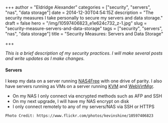 +++
author = "Eldridge Alexander"
categories = ["security", "servers", "nas", "data storage"]
date = 2014-12-30T04:54:15Z
description = "The security measures I take personally to secure my servers and data storage."
draft = false
hero = "/img/10597406823_e1e624c732_z-1.jpg"
slug = "security-measure-servers-and-data-storage"
tags = ["security", "servers", "nas", "data storage"]
title = "Security Measures: Servers and Data Storage"

+++

*This is a brief description of my security practices. I will make several posts and write updates as I make changes.*
#### Servers

I keep my data on a server running [NAS4Free](http://www.nas4free.org/) with one drive of parity. I also have servers running as VMs on a server running [KVM](http://www.linux-kvm.org/page/Main_Page) and [WebVirtMgr](http://www.webvirtmgr.net).

* On my NAS I only connect via encrypted methods such as AFP and SSH
* On my next upgrade, I will have my NAS encrypt on disk
* I only connect remotely to any of my servers/NAS via SSH or HTTPS

`Photo Credit: https://www.flickr.com/photos/kevinshine/10597406823`
